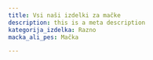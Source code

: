 ```yaml
---
title: Vsi naši izdelki za mačke
description: this is a meta description
kategorija_izdelka: Razno
macka_ali_pes: Mačka

---
```


